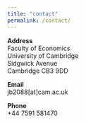 ```yaml
---
title: "contact"
permalink: /contact/
---
```


**Address** <br>
Faculty of Economics <br>
University of Cambridge <br>
Sidgwick Avenue <br>
Cambridge CB3 9DD <br>

**Email** <br>
jb2088[at]cam.ac.uk

**Phone** <br>
+44 7591 581470
